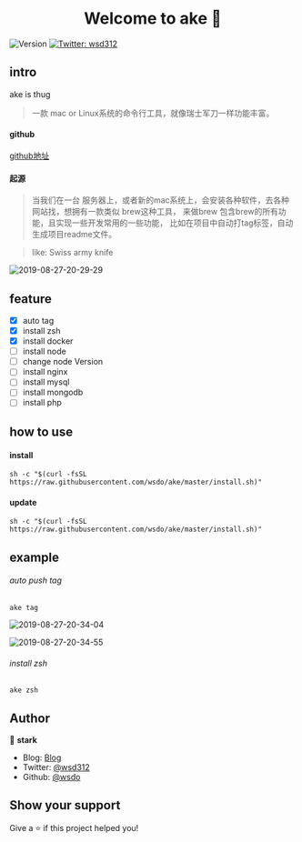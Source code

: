 <h1 align="center">Welcome to ake 👋</h1>
<p>
  <img alt="Version" src="https://img.shields.io/npm/v/ake.svg">
  <a href="https://twitter.com/wsd312">
    <img alt="Twitter: wsd312" src="https://img.shields.io/twitter/follow/wsd312.svg?style=social" target="_blank" />
  </a>
</p>


## intro
ake is thug
> 一款 mac or Linux系统的命令行工具，就像瑞士军刀一样功能丰富。

#### github
[github地址](https://github.com/wsdo/ake.git)
#### 起源
> 当我们在一台 服务器上，或者新的mac系统上，会安装各种软件，去各种网站找，想拥有一款类似 brew这种工具，
> 来做brew 包含brew的所有功能，且实现一些开发常用的一些功能，
> 比如在项目中自动打tag标签，自动生成项目readme文件。

<!-- <h4> 阿珂是一个刺客 </h4> -->
> like: Swiss army knife

![2019-08-27-20-29-29](http://s.shudong.wang/2019-08-27-20-29-29.png)



## feature
* [x] auto tag
* [x] install zsh
* [x] install docker
* [ ] install node
* [ ] change node Version
* [ ] install nginx
* [ ] install mysql
* [ ] install mongodb
* [ ] install php

## how to use
<!-- sh -c "$(curl -fsSL https://raw.githubusercontent.com/wsdo/ake/master/install.sh)" -->
<!-- sh -c "$(wget https://raw.githubusercontent.com/wsdo/ake/master/install.sh -O -)" -->
#### install
```
sh -c "$(curl -fsSL https://raw.githubusercontent.com/wsdo/ake/master/install.sh)"
```

#### update
```
sh -c "$(curl -fsSL https://raw.githubusercontent.com/wsdo/ake/master/install.sh)"
```

## example
###### auto push tag
```
ake tag
```
![2019-08-27-20-34-04](http://s.shudong.wang/2019-08-27-20-34-04.png)

![2019-08-27-20-34-55](http://s.shudong.wang/2019-08-27-20-34-55.png)

###### install zsh

```
ake zsh
```

## Author

👤 **stark**

* Blog: [Blog](https://shudong.wang)
* Twitter: [@wsd312](https://twitter.com/wsd312)
* Github: [@wsdo](https://github.com/wsdo)

## Show your support

Give a ⭐️ if this project helped you!
